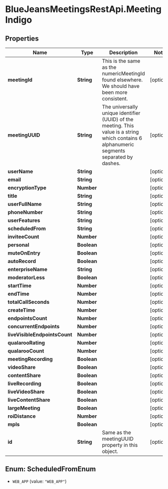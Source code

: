 # BlueJeansMeetingsRestApi.MeetingIndigo

## Properties
Name | Type | Description | Notes
------------ | ------------- | ------------- | -------------
**meetingId** | **String** | This is the same as the numericMeetingId found elsewhere. We should have been more consistent. | [optional] 
**meetingUUID** | **String** | The universally unique identifier (UUID) of the meeting. This value is a string which contains 6 alphanumeric segments separated by dashes. | [optional] 
**userName** | **String** |  | [optional] 
**email** | **String** |  | [optional] 
**encryptionType** | **Number** |  | [optional] 
**title** | **String** |  | [optional] 
**userFullName** | **String** |  | [optional] 
**phoneNumber** | **String** |  | [optional] 
**userFeatures** | **String** |  | [optional] 
**scheduledFrom** | **String** |  | [optional] 
**inviteeCount** | **Number** |  | [optional] 
**personal** | **Boolean** |  | [optional] 
**muteOnEntry** | **Boolean** |  | [optional] 
**autoRecord** | **Boolean** |  | [optional] 
**enterpriseName** | **String** |  | [optional] 
**moderatorLess** | **Boolean** |  | [optional] 
**startTime** | **Number** |  | [optional] 
**endTime** | **Number** |  | [optional] 
**totalCallSeconds** | **Number** |  | [optional] 
**createTime** | **Number** |  | [optional] 
**endpointsCount** | **Number** |  | [optional] 
**concurrentEndpoints** | **Number** |  | [optional] 
**liveVisibleEndpointsCount** | **Number** |  | [optional] 
**qualarooRating** | **Number** |  | [optional] 
**qualarooCount** | **Number** |  | [optional] 
**meetingRecording** | **Boolean** |  | [optional] 
**videoShare** | **Boolean** |  | [optional] 
**contentShare** | **Boolean** |  | [optional] 
**liveRecording** | **Boolean** |  | [optional] 
**liveVideoShare** | **Boolean** |  | [optional] 
**liveContentShare** | **Boolean** |  | [optional] 
**largeMeeting** | **Boolean** |  | [optional] 
**roiDistance** | **Number** |  | [optional] 
**mpls** | **Boolean** |  | [optional] 
**id** | **String** | Same as the meetingUUID property in this object. | [optional] 


<a name="ScheduledFromEnum"></a>
## Enum: ScheduledFromEnum


* `WEB_APP` (value: `"WEB_APP"`)





